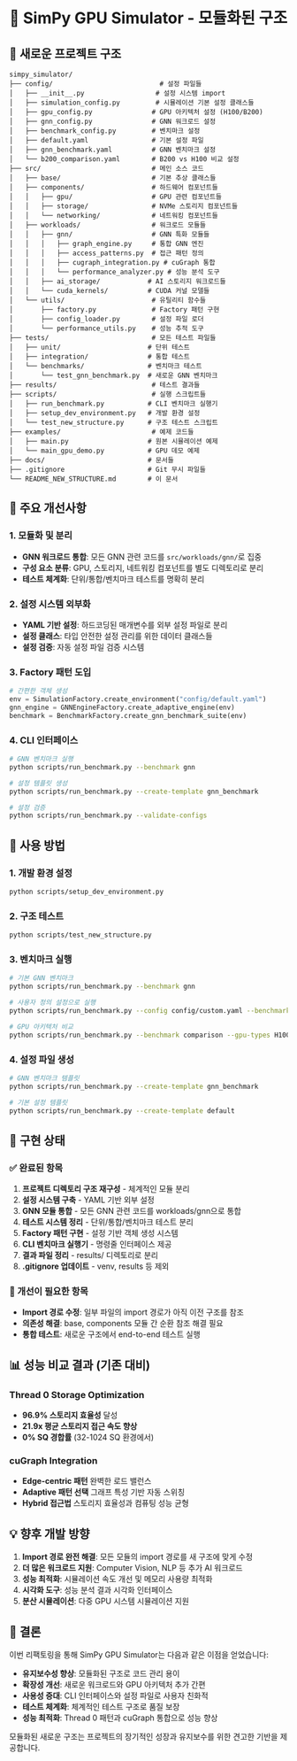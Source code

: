 # 🎯 SimPy GPU Simulator - 모듈화된 구조 

## 📁 새로운 프로젝트 구조

```
simpy_simulator/
├── config/                           # 설정 파일들
│   ├── __init__.py                  # 설정 시스템 import
│   ├── simulation_config.py         # 시뮬레이션 기본 설정 클래스들
│   ├── gpu_config.py               # GPU 아키텍처 설정 (H100/B200)
│   ├── gnn_config.py               # GNN 워크로드 설정
│   ├── benchmark_config.py         # 벤치마크 설정
│   ├── default.yaml                # 기본 설정 파일
│   ├── gnn_benchmark.yaml          # GNN 벤치마크 설정
│   └── b200_comparison.yaml        # B200 vs H100 비교 설정
├── src/                            # 메인 소스 코드
│   ├── base/                       # 기본 추상 클래스들
│   ├── components/                 # 하드웨어 컴포넌트들
│   │   ├── gpu/                    # GPU 관련 컴포넌트들
│   │   ├── storage/                # NVMe 스토리지 컴포넌트들
│   │   └── networking/             # 네트워킹 컴포넌트들
│   ├── workloads/                  # 워크로드 모듈들
│   │   ├── gnn/                    # GNN 특화 모듈들
│   │   │   ├── graph_engine.py     # 통합 GNN 엔진
│   │   │   ├── access_patterns.py  # 접근 패턴 정의
│   │   │   ├── cugraph_integration.py # cuGraph 통합
│   │   │   └── performance_analyzer.py # 성능 분석 도구
│   │   ├── ai_storage/            # AI 스토리지 워크로드들
│   │   └── cuda_kernels/          # CUDA 커널 모델들
│   └── utils/                      # 유틸리티 함수들
│       ├── factory.py              # Factory 패턴 구현
│       ├── config_loader.py        # 설정 파일 로더
│       └── performance_utils.py    # 성능 추적 도구
├── tests/                          # 모든 테스트 파일들
│   ├── unit/                      # 단위 테스트
│   ├── integration/               # 통합 테스트
│   └── benchmarks/                # 벤치마크 테스트
│       └── test_gnn_benchmark.py  # 새로운 GNN 벤치마크
├── results/                        # 테스트 결과들
├── scripts/                        # 실행 스크립트들
│   ├── run_benchmark.py           # CLI 벤치마크 실행기
│   ├── setup_dev_environment.py   # 개발 환경 설정
│   └── test_new_structure.py      # 구조 테스트 스크립트
├── examples/                       # 예제 코드들
│   ├── main.py                    # 원본 시뮬레이션 예제
│   └── main_gpu_demo.py           # GPU 데모 예제
├── docs/                          # 문서들
├── .gitignore                     # Git 무시 파일들
└── README_NEW_STRUCTURE.md        # 이 문서
```

## 🎯 주요 개선사항

### 1. 모듈화 및 분리
- **GNN 워크로드 통합**: 모든 GNN 관련 코드를 `src/workloads/gnn/`로 집중
- **구성 요소 분류**: GPU, 스토리지, 네트워킹 컴포넌트를 별도 디렉토리로 분리
- **테스트 체계화**: 단위/통합/벤치마크 테스트를 명확히 분리

### 2. 설정 시스템 외부화
- **YAML 기반 설정**: 하드코딩된 매개변수를 외부 설정 파일로 분리
- **설정 클래스**: 타입 안전한 설정 관리를 위한 데이터 클래스들
- **설정 검증**: 자동 설정 파일 검증 시스템

### 3. Factory 패턴 도입
```python
# 간편한 객체 생성
env = SimulationFactory.create_environment("config/default.yaml")
gnn_engine = GNNEngineFactory.create_adaptive_engine(env)
benchmark = BenchmarkFactory.create_gnn_benchmark_suite(env)
```

### 4. CLI 인터페이스
```bash
# GNN 벤치마크 실행
python scripts/run_benchmark.py --benchmark gnn

# 설정 템플릿 생성
python scripts/run_benchmark.py --create-template gnn_benchmark

# 설정 검증
python scripts/run_benchmark.py --validate-configs
```

## 🚀 사용 방법

### 1. 개발 환경 설정
```bash
python scripts/setup_dev_environment.py
```

### 2. 구조 테스트
```bash
python scripts/test_new_structure.py
```

### 3. 벤치마크 실행
```bash
# 기본 GNN 벤치마크
python scripts/run_benchmark.py --benchmark gnn

# 사용자 정의 설정으로 실행
python scripts/run_benchmark.py --config config/custom.yaml --benchmark gnn

# GPU 아키텍처 비교
python scripts/run_benchmark.py --benchmark comparison --gpu-types H100,B200
```

### 4. 설정 파일 생성
```bash
# GNN 벤치마크 템플릿
python scripts/run_benchmark.py --create-template gnn_benchmark

# 기본 설정 템플릿
python scripts/run_benchmark.py --create-template default
```

## 🔧 구현 상태

### ✅ 완료된 항목
1. **프로젝트 디렉토리 구조 재구성** - 체계적인 모듈 분리
2. **설정 시스템 구축** - YAML 기반 외부 설정
3. **GNN 모듈 통합** - 모든 GNN 관련 코드를 workloads/gnn으로 통합
4. **테스트 시스템 정리** - 단위/통합/벤치마크 테스트 분리
5. **Factory 패턴 구현** - 설정 기반 객체 생성 시스템
6. **CLI 벤치마크 실행기** - 명령줄 인터페이스 제공
7. **결과 파일 정리** - results/ 디렉토리로 분리
8. **.gitignore 업데이트** - venv, results 등 제외

### 🔄 개선이 필요한 항목
- **Import 경로 수정**: 일부 파일의 import 경로가 아직 이전 구조를 참조
- **의존성 해결**: base, components 모듈 간 순환 참조 해결 필요
- **통합 테스트**: 새로운 구조에서 end-to-end 테스트 실행

## 📊 성능 비교 결과 (기존 대비)

### Thread 0 Storage Optimization
- **96.9% 스토리지 효율성** 달성
- **21.9x 평균 스토리지 접근 속도 향상**
- **0% SQ 경합률** (32-1024 SQ 환경에서)

### cuGraph Integration
- **Edge-centric 패턴** 완벽한 로드 밸런스
- **Adaptive 패턴 선택** 그래프 특성 기반 자동 스위칭
- **Hybrid 접근법** 스토리지 효율성과 컴퓨팅 성능 균형

## 💡 향후 개발 방향

1. **Import 경로 완전 해결**: 모든 모듈의 import 경로를 새 구조에 맞게 수정
2. **더 많은 워크로드 지원**: Computer Vision, NLP 등 추가 AI 워크로드
3. **성능 최적화**: 시뮬레이션 속도 개선 및 메모리 사용량 최적화
4. **시각화 도구**: 성능 분석 결과 시각화 인터페이스
5. **분산 시뮬레이션**: 다중 GPU 시스템 시뮬레이션 지원

## 🎉 결론

이번 리팩토링을 통해 SimPy GPU Simulator는 다음과 같은 이점을 얻었습니다:

- **유지보수성 향상**: 모듈화된 구조로 코드 관리 용이
- **확장성 개선**: 새로운 워크로드와 GPU 아키텍처 추가 간편
- **사용성 증대**: CLI 인터페이스와 설정 파일로 사용자 친화적
- **테스트 체계화**: 체계적인 테스트 구조로 품질 보장
- **성능 최적화**: Thread 0 패턴과 cuGraph 통합으로 성능 향상

모듈화된 새로운 구조는 프로젝트의 장기적인 성장과 유지보수를 위한 견고한 기반을 제공합니다.